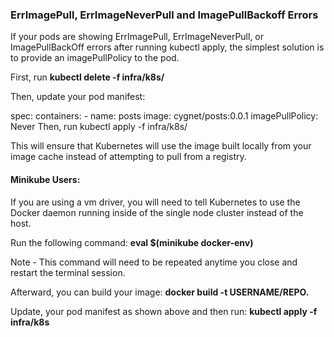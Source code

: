 ### ErrImagePull, ErrImageNeverPull and ImagePullBackoff Errors

If your pods are showing ErrImagePull, ErrImageNeverPull, or ImagePullBackOff errors after running kubectl apply, the simplest solution is to provide an imagePullPolicy to the pod.

First, run **kubectl delete -f infra/k8s/**

Then, update your pod manifest:

spec:
containers: - name: posts
image: cygnet/posts:0.0.1
imagePullPolicy: Never
Then, run kubectl apply -f infra/k8s/

This will ensure that Kubernetes will use the image built locally from your image cache instead of attempting to pull from a registry.

#### Minikube Users:

If you are using a vm driver, you will need to tell Kubernetes to use the Docker daemon running inside of the single node cluster instead of the host.

Run the following command:
**eval $(minikube docker-env)**

Note - This command will need to be repeated anytime you close and restart the terminal
session.

Afterward, you can build your image:
**docker build -t USERNAME/REPO.**

Update, your pod manifest as shown above and then run:
**kubectl apply -f infra/k8s**

